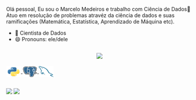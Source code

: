 Olá pessoal, Eu sou o Marcelo Medeiros e trabalho com Ciência de Dados👋
Atuo em resolução de problemas atravéz da ciência de dados e suas ramificações (Matemática, Estatística, Aprendizado de Máquina etc).


- 🌱 Cientista de Dados
- 😄 Pronouns: ele/dele

##

<div align="center">
  <a href="https://github.com/marceloanalytics">
  <img height="250em" src="https://github-readme-stats.vercel.app/api?username=marceloanalytics&show_icons=true&theme=dark&include_all_commits=true&count_private=true"/>

</div>
  
<div style="display: inline_block"><br>
  <img align="center" alt="Rafa-Python" height="30" width="40" src="https://raw.githubusercontent.com/devicons/devicon/master/icons/python/python-original.svg">
  <img align="center" alt="Rafa-Csharp" height="30" width="40" src="https://raw.githubusercontent.com/devicons/devicon/master/icons/postgresql/postgresql-original.svg">
  <img align="center" alt="Rafa-Csharp" height="30" width="40" src="https://raw.githubusercontent.com/devicons/devicon/master/icons/mysql/mysql-original.svg">
  </div>
  
##
  
<div>
 <a href = "mailto:marcelo.analytics@gmail.com"><img src="https://img.shields.io/badge/-Gmail-%23333?style=for-the-badge&logo=gmail&logoColor=white" target="_blank"></a>
  <a href="https://www.linkedin.com/in/marcelomedeiros1/" target="_blank"><img src="https://img.shields.io/badge/-LinkedIn-%230077B5?style=for-the-badge&logo=linkedin&logoColor=white" target="_blank"></a> 
</div>
